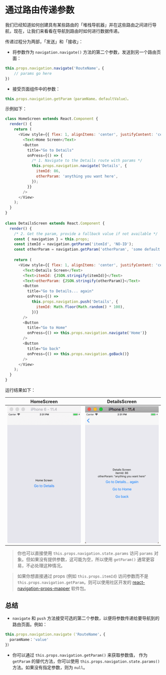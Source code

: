 # 通过路由传递参数

我们已经知道如何创建具有某些路由的「堆栈导航器」并在这些路由之间进行导航，现在，让我们来看看在导航到路由时如何进行数据传递。

传递过程分为两部，「发送」和「接收」：
* 将参数作为 `navigation.navigate()` 方法的第二个参数，发送到另一个路由页面：
```js
this.props.navigation.navigate('RouteName'，{
    // params go here
})
```
* 接受页面组件中的参数：
```js
this.props.navigation.getParam（paramName，defaultValue）。
```

示例如下：
```js
class HomeScreen extends React.Component {
  render() {
    return (
      <View style={{ flex: 1, alignItems: 'center', justifyContent: 'center' }}>
        <Text>Home Screen</Text>
        <Button
          title="Go to Details"
          onPress={() => {
            /* 1. Navigate to the Details route with params */
            this.props.navigation.navigate('Details', {
              itemId: 86,
              otherParam: 'anything you want here',
            });
          }}
        />
      </View>
    );
  }
}

class DetailsScreen extends React.Component {
  render() {
    /* 2. Get the param, provide a fallback value if not available */
    const { navigation } = this.props;
    const itemId = navigation.getParam('itemId', 'NO-ID');
    const otherParam = navigation.getParam('otherParam', 'some default value');

    return (
      <View style={{ flex: 1, alignItems: 'center', justifyContent: 'center' }}>
        <Text>Details Screen</Text>
        <Text>itemId: {JSON.stringify(itemId)}</Text>
        <Text>otherParam: {JSON.stringify(otherParam)}</Text>
        <Button
          title="Go to Details... again"
          onPress={() =>
            this.props.navigation.push('Details', {
              itemId: Math.floor(Math.random() * 100),
            })}
        />
        <Button
          title="Go to Home"
          onPress={() => this.props.navigation.navigate('Home')}
        />
        <Button
          title="Go back"
          onPress={() => this.props.navigation.goBack()}
        />
      </View>
    );
  }
}
```

运行结果如下：  

| HomeScreen | DetailsScreen
| -- | --
| ![](./res/1.png) | ![](./res/2.png)

> 你也可以直接使用 `this.props.navigation.state.params` 访问 `params` 对象。但如果没有提供参数，这可能为空，所以使用 `getParam()` 通常更容易，不必处理这种情况。

> 如果你想直接通过 props (例如 `this.props.itemId`) 访问参数而不是 `this.props.navigation.getParam`，则可以使用社区开发的 [react-navigation-props-mapper](https://github.com/vonovak/react-navigation-props-mapper) 软件包。


## 总结

* `navigate` 和 `push` 方法接受可选的第二个参数，以便将参数传递给要导航到的路由页面。例如：
```js
this.props.navigation.navigate（'RouteName'，{
  paramName：'value'
}）
```
* 你可以通过 `this.props.navigation.getParam()` 来获取参数值，
作为 `getParam` 的替代方法，你可以使用 `this.props.navigation.state.params()` 方法。如果没有指定参数，则为 `null`。
